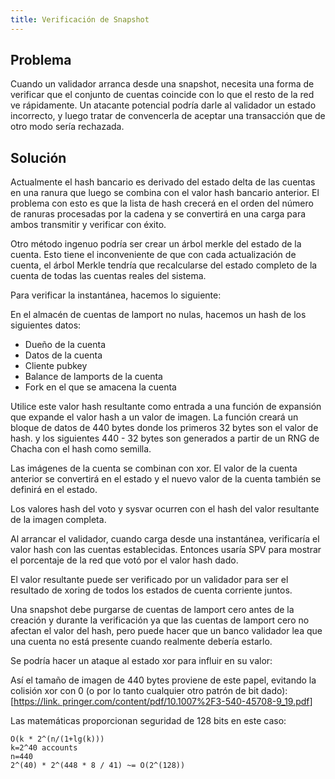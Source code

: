 ```yaml
---
title: Verificación de Snapshot
---
```


## Problema

Cuando un validador arranca desde una snapshot, necesita una forma de verificar que el conjunto de cuentas coincide con lo que el resto de la red ve rápidamente. Un atacante potencial podría darle al validador un estado incorrecto, y luego tratar de convencerla de aceptar una transacción que de otro modo sería rechazada.

## Solución

Actualmente el hash bancario es derivado del estado delta de las cuentas en una ranura que luego se combina con el valor hash bancario anterior. El problema con esto es que la lista de hash crecerá en el orden del número de ranuras procesadas por la cadena y se convertirá en una carga para ambos transmitir y verificar con éxito.

Otro método ingenuo podría ser crear un árbol merkle del estado de la cuenta. Esto tiene el inconveniente de que con cada actualización de cuenta, el árbol Merkle tendría que recalcularse del estado completo de la cuenta de todas las cuentas reales del sistema.

Para verificar la instantánea, hacemos lo siguiente:

En el almacén de cuentas de lamport no nulas, hacemos un hash de los siguientes datos:

- Dueño de la cuenta
- Datos de la cuenta
- Cliente pubkey
- Balance de lamports de la cuenta
- Fork en el que se amacena la cuenta

Utilice este valor hash resultante como entrada a una función de expansión que expande el valor hash a un valor de imagen. La función creará un bloque de datos de 440 bytes donde los primeros 32 bytes son el valor de hash. y los siguientes 440 - 32 bytes son generados a partir de un RNG de Chacha con el hash como semilla.

Las imágenes de la cuenta se combinan con xor. El valor de la cuenta anterior se convertirá en el estado y el nuevo valor de la cuenta también se definirá en el estado.

Los valores hash del voto y sysvar ocurren con el hash del valor resultante de la imagen completa.

Al arrancar el validador, cuando carga desde una instantánea, verificaría el valor hash con las cuentas establecidas. Entonces usaría SPV para mostrar el porcentaje de la red que votó por el valor hash dado.

El valor resultante puede ser verificado por un validador para ser el resultado de xoring de todos los estados de cuenta corriente juntos.

Una snapshot debe purgarse de cuentas de lamport cero antes de la creación y durante la verificación ya que las cuentas de lamport cero no afectan el valor del hash, pero puede hacer que un banco validador lea que una cuenta no está presente cuando realmente debería estarlo.

Se podría hacer un ataque al estado xor para influir en su valor:

Así el tamaño de imagen de 440 bytes proviene de este papel, evitando la colisión xor con 0 \(o por lo tanto cualquier otro patrón de bit dado\): \[[https://link. pringer.com/content/pdf/10.1007%2F3-540-45708-9_19.pdf](https://link.springer.com/content/pdf/10.1007%2F3-540-45708-9_19.pdf)\]

Las matemáticas proporcionan seguridad de 128 bits en este caso:

```text
O(k * 2^(n/(1+lg(k)))
k=2^40 accounts
n=440
2^(40) * 2^(448 * 8 / 41) ~= O(2^(128))
```
